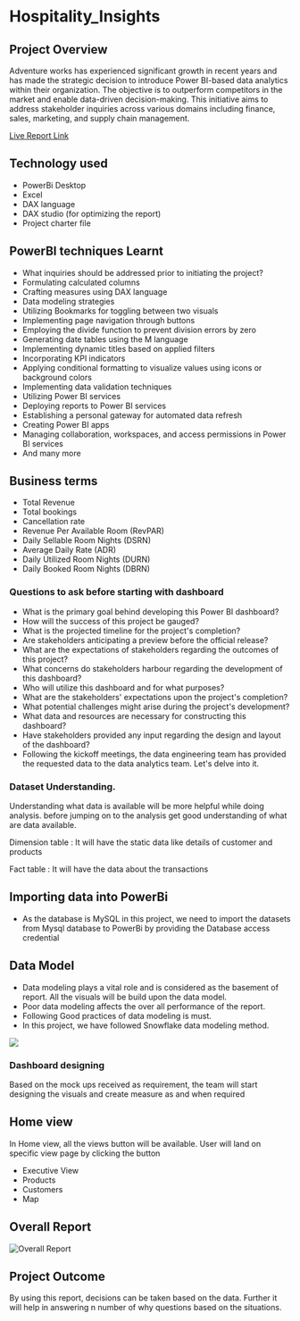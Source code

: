 # Hospitality_Insights

## Project Overview

Adventure works has experienced significant growth in recent years and has made the strategic decision to introduce Power BI-based data analytics within their organization. The objective is to outperform competitors in the market and enable data-driven decision-making. This initiative aims to address stakeholder inquiries across various domains including finance, sales, marketing, and supply chain management.

[Live Report Link](https://app.powerbi.com/groups/me/reports/4c01b90d-02ed-4496-bc78-542a97b6c39b/ReportSection8b3607d3a9eb5c7e678f?experience=power-bi)
## Technology used

- PowerBi Desktop
- Excel
- DAX language
- DAX studio (for optimizing the report)
- Project charter file

## PowerBI techniques Learnt


- What inquiries should be addressed prior to initiating the project?
- Formulating calculated columns
- Crafting measures using DAX language
- Data modeling strategies
- Utilizing Bookmarks for toggling between two visuals
- Implementing page navigation through buttons
- Employing the divide function to prevent division errors by zero
- Generating date tables using the M language
- Implementing dynamic titles based on applied filters
- Incorporating KPI indicators
- Applying conditional formatting to visualize values using icons or background colors
- Implementing data validation techniques
- Utilizing Power BI services
- Deploying reports to Power BI services
- Establishing a personal gateway for automated data refresh
- Creating Power BI apps
- Managing collaboration, workspaces, and access permissions in Power BI services
- And many more 

## Business terms
- Total Revenue
- Total bookings
- Cancellation rate
- Revenue Per Available Room (RevPAR)
- Daily Sellable Room Nights (DSRN)
- Average Daily Rate (ADR)
- Daily Utilized Room Nights (DURN)
- Daily Booked Room Nights (DBRN)


### Questions to ask before starting with dashboard

- What is the primary goal behind developing this Power BI dashboard?
- How will the success of this project be gauged?
- What is the projected timeline for the project's completion?
- Are stakeholders anticipating a preview before the official release?
- What are the expectations of stakeholders regarding the outcomes of this project?
- What concerns do stakeholders harbour regarding the development of this dashboard?
- Who will utilize this dashboard and for what purposes?
- What are the stakeholders' expectations upon the project's completion?
- What potential challenges might arise during the project's development?
- What data and resources are necessary for constructing this dashboard?
- Have stakeholders provided any input regarding the design and layout of the dashboard?
- Following the kickoff meetings, the data engineering team has provided the requested data to the data analytics team. Let's delve into it.

### Dataset **Understanding.**

Understanding what data is available will be more helpful while doing analysis. before jumping on to the analysis get good understanding of what are data available.

Dimension table : It will have the static data like details of customer and products

Fact table : It will have the data about the transactions  



## Importing data into PowerBi

- As the database is MySQL in this project, we need to import the datasets from Mysql database to PowerBi by providing the Database access credential

## Data Model

- Data modeling plays a vital role and is considered as the basement of report. All the visuals will be build upon the data model.
- Poor data modeling affects the over all performance of the report.
- Following Good practices of data modeling is must. 
- In this project, we have followed Snowflake data modeling method.

<img src="(https://github.com/jkovuru/Hospitality_Insights/blob/main/Report/data%20model.png)" class="center">

### Dashboard designing

Based on the mock ups received as requirement, the team will start designing the visuals and create measure as and when required

## Home view

In Home view, all the views button will be available. User will land on specific view page by clicking the button 

- Executive View
- Products
- Customers
- Map

## Overall Report

![Overall Report](https://app.powerbi.com/groups/me/reports/4c01b90d-02ed-4496-bc78-542a97b6c39b/ReportSection8b3607d3a9eb5c7e678f?experience=power-bi)


## Project Outcome

By using this report, decisions can be taken based on the data. Further it will help in answering n number of why questions based on the situations.
